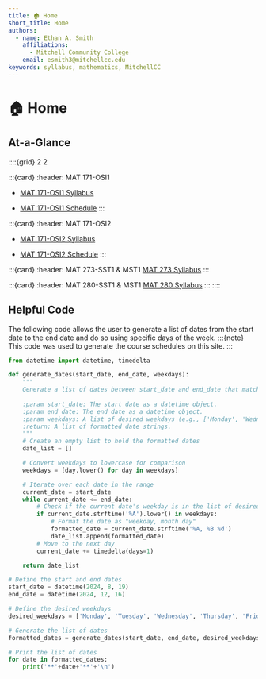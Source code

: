 ```yaml
---
title: 🏠 Home
short_title: Home
authors:
  - name: Ethan A. Smith
    affiliations:
      - Mitchell Community College
    email: esmith3@mitchellcc.edu
keywords: syllabus, mathematics, MitchellCC
---
```


# 🏠 Home

## At-a-Glance 

::::{grid} 2 2

:::{card}
:header: MAT 171-OSI1
* [MAT 171-OSI1 Syllabus](https://smithea3.github.io/mcc_2024fa/fa-mat-171-osi1)

* [MAT 171-OSI1 Schedule](https://smithea3.github.io/mcc_2024fa/2024fa-mat-171-osi1-schedule)
:::

:::{card}
:header: MAT 171-OSI2
* [MAT 171-OSI2 Syllabus](https://smithea3.github.io/mcc_2024fa/fa-mat-171-osi2)

* [MAT 171-OSI2 Schedule](https://smithea3.github.io/mcc_2024fa/2024fa-mat-171-osi2-schedule)
:::

:::{card}
:header: MAT 273-SST1 & MST1
[MAT 273 Syllabus](https://smithea3.github.io/mcc_2024fa/fa-mat-273)
:::

:::{card}
:header: MAT 280-SST1 & MST1
[MAT 280 Syllabus](https://smithea3.github.io/mcc_2024fa/fa-mat-280)
:::
::::

## Helpful Code
The following code allows the user to generate a list of dates from the start date to the end date and do so using specific days of the week.
:::{note}
This code was used to generate the course schedules on this site.
:::
```python
from datetime import datetime, timedelta

def generate_dates(start_date, end_date, weekdays):
    """
    Generate a list of dates between start_date and end_date that match the given weekdays.
    
    :param start_date: The start date as a datetime object.
    :param end_date: The end date as a datetime object.
    :param weekdays: A list of desired weekdays (e.g., ['Monday', 'Wednesday']).
    :return: A list of formatted date strings.
    """
    # Create an empty list to hold the formatted dates
    date_list = []

    # Convert weekdays to lowercase for comparison
    weekdays = [day.lower() for day in weekdays]

    # Iterate over each date in the range
    current_date = start_date
    while current_date <= end_date:
        # Check if the current date's weekday is in the list of desired weekdays
        if current_date.strftime('%A').lower() in weekdays:
            # Format the date as "weekday, month day"
            formatted_date = current_date.strftime('%A, %B %d')
            date_list.append(formatted_date)
        # Move to the next day
        current_date += timedelta(days=1)

    return date_list

# Define the start and end dates
start_date = datetime(2024, 8, 19)
end_date = datetime(2024, 12, 16)

# Define the desired weekdays
desired_weekdays = ['Monday', 'Tuesday', 'Wednesday', 'Thursday', 'Friday']

# Generate the list of dates
formatted_dates = generate_dates(start_date, end_date, desired_weekdays)

# Print the list of dates
for date in formatted_dates:
    print('**'+date+'**'+'\n')
```